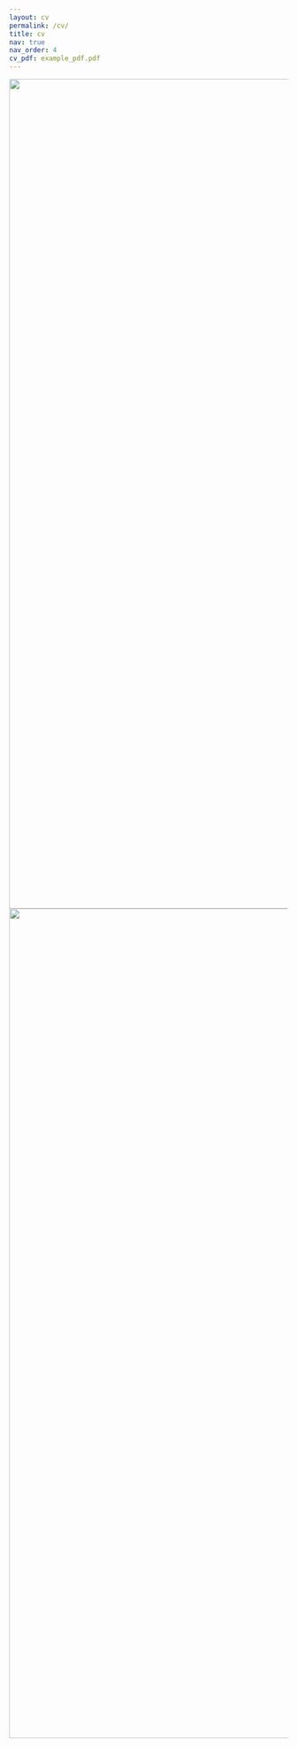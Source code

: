 ```yaml
---
layout: cv
permalink: /cv/
title: cv
nav: true
nav_order: 4
cv_pdf: example_pdf.pdf
---
```


<img src="../assets/img/cv/curriculum_vitae-1.png" width="1500" />
<img src="../assets/img/cv/curriculum_vitae-2.png" width="1500" />
